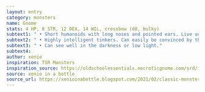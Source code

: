 ```yaml
---
layout: entry 
category: monsters
name: Gnome
stats: 4 HP, 8 STR, 12 DEX, 14 WIL, crossbow (d8, bulky)
subtext1: " • Short humanoids with long noses and pointed ears. Live underground or deep in forests."
subtext2: " • Highly intelligent tinkers. Can easily be convinced by the promise of something valuable or uncommon."
subtext3: " • Can see well in the darkness or low light."
subtext4: 
author: xenio
inspiration: TSR Monsters
inspiration_source: https://oldschoolessentials.necroticgnome.com/srd/index.php/Monster_Descriptions
source: xenio in a bottle
source_url: https://xenioinabottle.blogspot.com/2021/02/classic-monsters-for-cairnito-part-1.html
---
```

